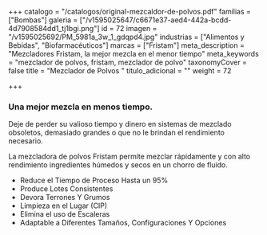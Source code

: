 +++
catalogo = "/catalogos/original-mezcaldor-de-polvos.pdf"
familias = ["Bombas"]
galeria = ["/v1595025647/c6671e37-aed4-442a-bcdd-4d7908584dd1_tj1bgi.png"]
id = 72
imagen = "/v1595025692/PM_5981a_3w_1_gdqpd4.jpg"
industrias = ["Alimentos y Bebidas", "Biofarmacéuticos"]
marcas = ["Fristam"]
meta_description = "Mezcladores Fristam, la mejor mezcla en el menor tiempo"
meta_keywords = "mezclador de polvos, fristam, mezclador de polvo"
taxonomyCover = false
title = "Mezclador de Polvos "
titulo_adicional = ""
weight = 72

+++
### Una mejor mezcla en menos tiempo.

Deje de perder su valioso tiempo y dinero en sistemas de mezclado obsoletos, demasiado grandes o que no le brindan el rendimiento necesario.

La mezcladora de polvos Fristam permite mezclar rápidamente y con alto rendimiento ingredientes húmedos y secos en un chorro de fluido.

* Reduce el Tiempo de Proceso Hasta un 95%
* Produce Lotes Consistentes
* Devora Terrones Y Grumos
* Limpieza en el Lugar (CIP)
* Elimina el uso de Escaleras
* Adaptable a Diferentes Tamaños, Configuraciones Y Opciones